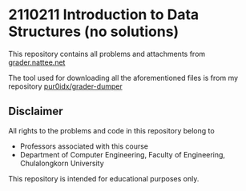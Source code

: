 # 2110211 Introduction to Data Structures (no solutions)

This repository contains all problems and attachments from [grader.nattee.net](https://grader.nattee.net)

The tool used for downloading all the aforementioned files is from my repository [pur0idx/grader-dumper](https://github.com/pur0idx/grader-dumper)

## Disclaimer

All rights to the problems and code in this repository belong to
- Professors associated with this course
- Department of Computer Engineering, Faculty of Engineering, Chulalongkorn University

This repository is intended for educational purposes only.
